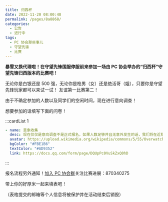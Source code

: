 ```yaml
---
title: 归西杯
date: 2022-11-20 08:00:48
permalink: /pages/8a8868/
categories:
  - 公告
  - 进行中
tags:
  - PC 协会那些事儿
  - 守望先锋
  - 比赛
---
```

**暴雪又换代理啦！在守望先锋国服停服前来参加一场由 PC 协会举办的“归西杯”守望先锋归西版本的比赛吧！**

无论你是白银还是 500 强，无论你是枪男（女）还是绝活哥（姐），只要你是守望先锋玩家都可以来试一试！
友谊第一比赛第二！

由于不确定参加的人数以及同学们的空闲时间，现在进行意向调查！

想要参加的话填写下面的问卷！

:::cardList 1
```yaml
- name: 意象收集
  desc: 现在仅仅是意向调查不是正式报名，如果人数足够并且无意外发生的话，我们将在近期举办比赛！（人数不够那比赛就和守望先锋国服一起归西了）
  avatar: https://upload.wikimedia.org/wikipedia/commons/5/55/Overwatch_circle_logo.svg
  bgColor: "#FBE1B6"
  textColor: "#AD9352"
  link: https://docs.qq.com/form/page/DQUpPc0VuSkZxQ0hD
```
:::


报名流程另外通知！[加入 PC 协会群](https://jq.qq.com/?_wv=1027&k=muINpwxh)关注比赛进展：870340275

带上你的好厚米一起来填表吧！

（表格提交的邮箱等个人信息将被保护并在活动结束后销毁）